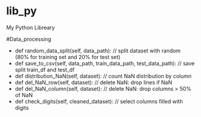 # lib_py
My Python Libreary

#Data_processing
  - def random_data_split(self, data_path): // split dataset with random (80% for training set and 20% for test set)
  - def save_to_csv(self, data_path, train_data_path, test_data_path):  // save split train_df and test_df
  - def distribution_NaN(self, dataset):  // count NaN distribution by column
  - def del_NaN_row(self, dataset): // delete NaN: drop lines if NaN
  - def del_NaN_column(self, dataset):  //  delete NaN: drop columns > 50% of NaN
  - def check_digits(self, cleaned_dataset): // select columns filled with digits
